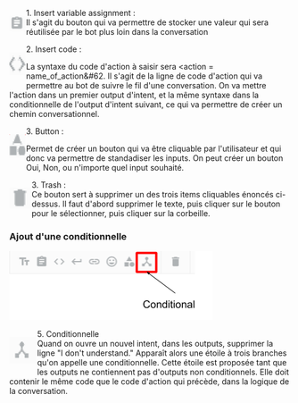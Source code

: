 

<p>
<div style="float:left;width:30px" markdown="1">

 ![image](/assets/images/insert-variable.png) 
</div>
1. Insert variable assignment :<br>
Il s'agit du bouton qui va permettre de stocker une valeur qui sera réutilisée par le bot plus loin dans la conversation

<p>
<div style="float:left;width:30px" markdown="1">

 ![image](/assets/images/chevrons.png) 
</div>
2. Insert code :

La syntaxe du code d'action à saisir sera &#60;action = name_of_action&#62. Il s'agit de la ligne de code d'action qui va permettre au bot de suivre le fil d'une conversation. On va mettre l'action dans un premier output d'intent, et la même syntaxe dans la conditionnelle de l'output d'intent suivant, ce qui va permettre de créer un chemin conversationnel.
</p>


<p>
<div style="float:left;width:30px" markdown="1">

 ![image](/assets/images/button.png) 
</div>
3. Button :

Permet de créer un bouton qui va être cliquable par l'utilisateur et qui donc va permettre de standadiser les inputs. On peut créer un bouton Oui, Non, ou n'importe quel input souhaité.
<p>

<p>
<div style="float:left;width:40px" markdown="1">

 ![image](/assets/images/trash.png) 
</div>
3. Trash :<br>
Ce bouton sert à supprimer un des trois items cliquables énoncés ci-dessus. Il faut d'abord supprimer le texte, puis cliquer sur le bouton pour le sélectionner, puis cliquer sur la corbeille.

</p>

### Ajout d'une conditionnelle
<p>

![image](/assets/images/conditional-in-output-options.png)

<div style="float:left;width:50px" markdown="1">

 ![image](/assets/images/conditional.png) 
</div>
5. Conditionnelle <br>
Quand on ouvre un nouvel intent, dans les outputs, supprimer la ligne "I don't understand." Apparaît alors une étoile à trois branches qu'on appelle une conditionnelle. Cette étoile est proposée tant que les outputs ne contiennent pas d'outputs non conditionnels. Elle doit contenir le même code que le code d'action qui précède, dans la logique de la conversation.
</p>
